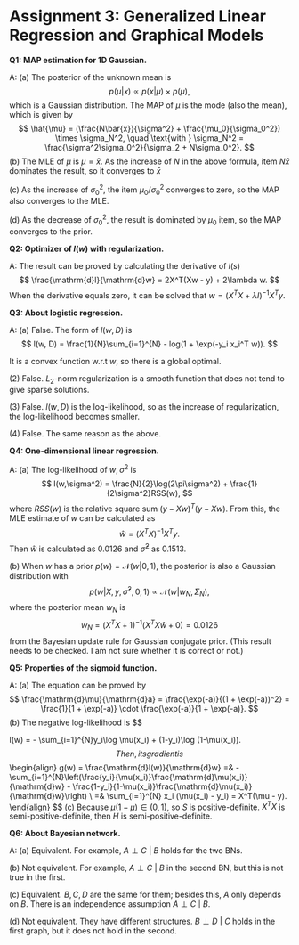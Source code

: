 # Assignment 3: Generalized Linear Regression and Graphical Models



**Q1: MAP estimation for 1D Gaussian.**

A: (a) The posterior of the unknown mean is
$$
p(\mu|x) \propto p(x|\mu) \times p(\mu),
$$
which is a Gaussian distribution. The MAP of $\mu$ is the mode (also the mean), which is given by
$$
\hat{\mu} = (\frac{N\bar{x}}{\sigma^2} + \frac{\mu_0}{\sigma_0^2}) \times \sigma_N^2, \quad \text{with } \sigma_N^2 = \frac{\sigma^2\sigma_0^2}{\sigma_2 + N\sigma_0^2}.
$$
(b) The MLE of $\mu$ is $\mu = \bar{x}$. As the increase of $N$ in the above formula, item $N\bar{x}$ dominates the result, so it converges to $\bar{x}$

(c) As the increase of $\sigma_0^2$, the item $\mu_0 / \sigma_0^2$ converges to zero, so the MAP also converges to the MLE.

(d) As the decrease of $\sigma_0^2$, the result is dominated by $\mu_0$ item, so the MAP converges to the prior.



**Q2: Optimizer of $l(w)$ with regularization.**

A: The result can be proved by calculating the derivative of $l(s)$
$$
\frac{\mathrm{d}l}{\mathrm{d}w} = 2X^T(Xw - y) + 2\lambda w.
$$
When the derivative equals zero, it can be solved that $w = (X^TX + \lambda I)^{-1}X^Ty$.



**Q3: About logistic regression.**

A: (a)  False. The form of $l(w,D)$ is 
$$
l(w, D) = \frac{1}{N}\sum_{i=1}^{N} - log(1 + \exp(-y_i x_i^T w)).
$$

It is a convex function w.r.t $w$, so there is a global optimal.

(2) False. $L_2$-norm regularization is a smooth function that does not tend to give sparse solutions.

(3) False. $l(w,D)$​ is the log-likelihood, so as the increase of regularization, the log-likelihood becomes smaller.

(4) False. The same reason as the above.



**Q4: One-dimensional linear regression.**

A: (a) The log-likelihood of $w, \sigma^2$ is
$$
l(w,\sigma^2) = \frac{N}{2}\log(2\pi\sigma^2) + \frac{1}{2\sigma^2}RSS(w),
$$
where $RSS(w)$ is the relative square sum $(y-Xw)^T(y-Xw)$. From this, the MLE estimate of $w$ can be calculated as
$$
\hat{w} = (X^TX)^{-1}X^Ty.
$$
Then $\hat{w}$ is calculated as 0.0126 and $\hat{\sigma}^2$ as 0.1513.

(b) When $w$ has a prior $p(w) = \mathcal{N}(w|0, 1)$, the posterior is also a Gaussian distribution with
$$
p(w|X,y,\hat{\sigma}^2,0,1) \propto \mathcal{N}(w|w_N, \Sigma_N),
$$
where the posterior mean $w_N$ is
$$
w_N = (X^TX + 1)^{-1}(X^TX\hat{w} + 0) = 0.0126
$$
from the Bayesian update rule for Gaussian conjugate prior. (This result needs to be checked. I am not sure whether it is correct or not.)



**Q5: Properties of the sigmoid function.**

A: (a) The equation can be proved by
$$
\frac{\mathrm{d}\mu}{\mathrm{d}a} = \frac{\exp(-a)}{(1 + \exp(-a))^2} = \frac{1}{1 + \exp(-a)} \cdot \frac{\exp(-a)}{1 + \exp(-a)}.
$$
(b) The negative log-likelihood is
$$

l(w) = - \sum_{i=1}^{N}y_i\log \mu(x_i) + (1-y_i)\log (1-\mu(x_i)).
$$
Then, its gradient is 
$$
\begin{align}
g(w) = \frac{\mathrm{d}l(w)}{\mathrm{d}w} =& - \sum_{i=1}^{N}\left(\frac{y_i}{\mu(x_i)}\frac{\mathrm{d}\mu(x_i)}{\mathrm{d}w} - \frac{1-y_i}{1-\mu(x_i)}\frac{\mathrm{d}\mu(x_i)}{\mathrm{d}w}\right) \\
=& \sum_{i=1}^{N} x_i (\mu(x_i) - y_i) = X^T(\mu - y).
\end{align}
$$
(c) Because $\mu(1-\mu)\in(0,1)$, so $S$ is positive-definite. $X^TX$ is semi-positive-definite, then $H$ is semi-positive-definite.



**Q6: About Bayesian network.**

A: (a) Equivalent. For example, $A\perp C\ |\ B$ holds for the two BNs.

(b) Not equivalent. For example, $A\perp C\  |\  B$ in the second BN, but this is not true in the first.

(c) Equivalent. $B,C,D$ are the same for them; besides this, $A$ only depends on $B$​. There is an independence assumption $A \perp C\ |\ B$.

(d) Not equivalent. They have different structures. $B \perp D\ |\ C$ holds in the first graph, but it does not hold in the second.



